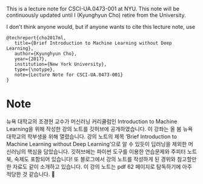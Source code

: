 This is a lecture note for CSCI-UA.0473-001 <Introduction to Machine Learning>
at NYU. This note will be continuously updated until I (Kyunghyun Cho) retire 
from the University. 

I don't think anyone would, but if anyone wants to cite this lecture note, use

```
@techreport{cho2017ml, 
   title={Brief Introduction to Machine Learning without Deep Learning}, 
   author={Kyunghyun Cho}, 
   year={2017}, 
   institution={New York University}, 
   type={\notype}, 
   note={Lecture Note for CSCI-UA.0473-001} 
}
```

# Note
뉴욕 대학교의 조경현 교수가 머신러닝 커리큘럼인 Introduction to Machine Learning을 위해 작성한 강의 노트를 깃허브에 공개하였습니다. 이 강좌는 올 봄 뉴욕대학교의 학부생을 위해 열렸습니다. 강의 노트의 제목 ‘Brief Introduction to Machine Learning without Deep Learning’으로 알 수 있듯이 딥러닝을 제외한 머신러닝의 핵심을 담았습니다. 깃허브에는 파이썬 도구를 이용한 연습문제와 주피터 노트북, 숙제도 포함되어 있습니다! 또 블로그에서 강의 노트를 작성하게 된 경위와 참고할만한 자료도 같이 소개하고 있습니다. 이 강의 노트는 pdf 62 페이지로 탐독하기에 아주 적당한 것 같습니다. 🙂
